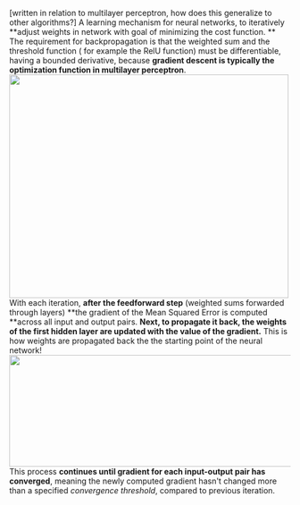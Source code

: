 [written in relation to multilayer perceptron, how does this generalize to other algorithms?]
A learning mechanism for neural networks, to iteratively **adjust weights in network with goal of minimizing the cost function. **
The requirement for backpropagation is that the weighted sum and the threshold function ( for example the RelU function) must be differentiable, having a bounded derivative, because **gradient descent is typically the optimization function in multilayer perceptron**.
<img src="https://miro.medium.com/max/1400/1*tYQrcNF2rPAETvzpqGX0PA.png" height="400" width="500">
With each iteration, **after the feedforward step** (weighted sums forwarded through layers) **the gradient of the Mean Squared Error is computed **across all input and output pairs. 
**Next, to propagate it back, the weights of the first hidden layer are updated with the value of the gradient.** This is how weights are propagated back the the starting point of the neural network!
<img src="https://miro.medium.com/max/1400/1*-ojxaaPB17oBrr9ICDPdmg.png" height="200" width="600">
This process **continues until gradient for each input-output pair has converged**, meaning the newly computed gradient hasn't changed more than a specified _convergence threshold_, compared to previous iteration. 

